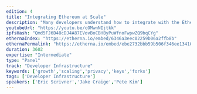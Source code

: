 ```yaml
---
edition: 4
title: "Integrating Ethereum at Scale"
description: "Many developers understand how to integrate with the Ethereum blockchain with a few accounts, but how do you grow your product to support millions of users? Jake & Eric, engineering leads at Coinbase, will facilitate a roundtable discussion about the unique challenges of integrating with Ethereum at scale, including key management, protecting customer privacy, and building for forks. We hope this conversation will be a starting point for other major companies in the space to share how they’ve scaled and learn ways we can support each other to grow this industry."
youtubeUrl: "https://youtu.be/cOMwnNIjtkk"
ipfsHash: "Qmd5FJ6D48cDJ4A87EVovBoCBHByPuWfnoFwpwZQ9bqCYg"
ethernaIndex: "https://etherna.io/embed/6346a3eec02259b06a2ffb8b"
ethernaPermalink: "https://etherna.io/embed/ebe2732bbb59b506f346ee13410482008fde13f4485e78423924b078c13c72f0"
duration: 3602
expertise: "Intermediate"
type: "Panel"
track: "Developer Infrastructure"
keywords: ['growth','scaling','privacy','keys','forks']
tags: ['Developer Infrastructure']
speakers: ['Eric Scrivner','Jake Craige','Pete Kim']
---
```


